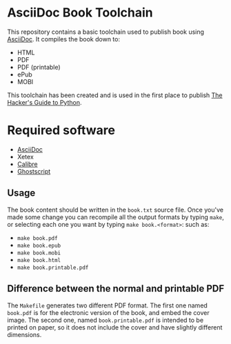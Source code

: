 # AsciiDoc Book Toolchain

This repository contains a basic toolchain used to publish book using
[AsciiDoc]. It compiles the book down to:

  - HTML
  - PDF
  - PDF (printable)
  - ePub
  - MOBI

This toolchain has been created and is used in the first place to publish
[The Hacker's Guide to Python].

# Required software
- [AsciiDoc]
- Xetex
- [Calibre]
- [Ghostscript]

## Usage

The book content should be written in the `book.txt` source file. Once you've
made some change you can recompile all the output formats by typing `make`, or
selecting each one you want by typing `make book.<format>`: such as:

  - `make book.pdf`
  - `make book.epub`
  - `make book.mobi`
  - `make book.html`
  - `make book.printable.pdf`

## Difference between the normal and printable PDF

The `Makefile` generates two different PDF format. The first one named
`book.pdf` is for the electronic version of the book, and embed the cover
image. The second one, named `book.printable.pdf` is intended to be printed on
paper, so it does not include the cover and have slightly different dimensions.


   [AsciiDoc]: <http://www.methods.co.nz/asciidoc/>
   [The Hacker's Guide to Python]: <https://thehackerguidetopython.com>
   [Calibre]: https://calibre-ebook.com/
   [Ghostscript]: http://www.ghostscript.com/
